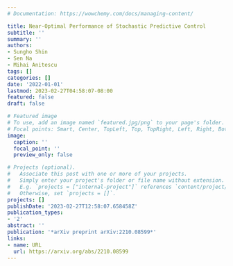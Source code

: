 ```yaml
---
# Documentation: https://wowchemy.com/docs/managing-content/

title: Near-Optimal Performance of Stochastic Predictive Control
subtitle: ''
summary: ''
authors:
- Sungho Shin
- Sen Na
- Mihai Anitescu
tags: []
categories: []
date: '2022-01-01'
lastmod: 2023-02-27T04:58:07-08:00
featured: false
draft: false

# Featured image
# To use, add an image named `featured.jpg/png` to your page's folder.
# Focal points: Smart, Center, TopLeft, Top, TopRight, Left, Right, BottomLeft, Bottom, BottomRight.
image:
  caption: ''
  focal_point: ''
  preview_only: false

# Projects (optional).
#   Associate this post with one or more of your projects.
#   Simply enter your project's folder or file name without extension.
#   E.g. `projects = ["internal-project"]` references `content/project/deep-learning/index.md`.
#   Otherwise, set `projects = []`.
projects: []
publishDate: '2023-02-27T12:58:07.658458Z'
publication_types:
- '2'
abstract: ''
publication: '*arXiv preprint arXiv:2210.08599*'
links:
- name: URL
  url: https://arxiv.org/abs/2210.08599
---
```

